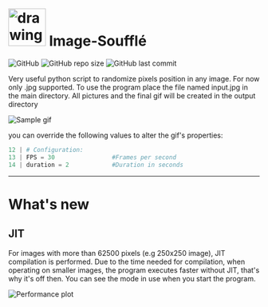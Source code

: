 # <img src="https://i.imgur.com/js2tatp.png" alt="drawing" width="75"/> Image-Soufflé


![GitHub](https://img.shields.io/github/license/artsergy/image-souffle) ![GitHub repo size](https://img.shields.io/github/repo-size/artsergy/image-souffle) ![GitHub last commit](https://img.shields.io/github/last-commit/artsergy/image-souffle)

Very useful python script to randomize pixels position in any image. For now only .jpg supported. To use the program place the file named input.jpg in the main directory. All pictures and the final gif will be created in the output directory

![Sample gif](https://i.imgur.com/sEhaYFS.gif)

you can override the following values to alter the gif's properties:
```python
12 | # Configuration:
13 | FPS = 30                #Frames per second
14 | duration = 2            #Duration in seconds
```
---
# What's new

## JIT
For images with more than 62500 pixels (e.g 250x250 image), JIT compilation is performed. Due to the time needed for compilation, when operating on smaller images, the program executes faster without JIT, that's why it's off then. You can see the mode in use when you start the program.

![Performance plot](https://i.imgur.com/Dfmzo0P.png)
